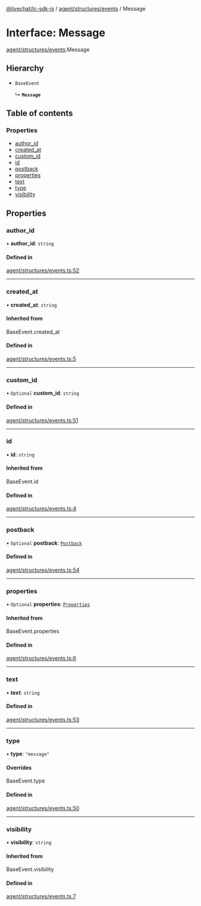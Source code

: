 [@livechat/lc-sdk-js](../README.md) / [agent/structures/events](../modules/agent_structures_events.md) / Message

# Interface: Message

[agent/structures/events](../modules/agent_structures_events.md).Message

## Hierarchy

- `BaseEvent`

  ↳ **`Message`**

## Table of contents

### Properties

- [author\_id](agent_structures_events.Message.md#author_id)
- [created\_at](agent_structures_events.Message.md#created_at)
- [custom\_id](agent_structures_events.Message.md#custom_id)
- [id](agent_structures_events.Message.md#id)
- [postback](agent_structures_events.Message.md#postback)
- [properties](agent_structures_events.Message.md#properties)
- [text](agent_structures_events.Message.md#text)
- [type](agent_structures_events.Message.md#type)
- [visibility](agent_structures_events.Message.md#visibility)

## Properties

### author\_id

• **author\_id**: `string`

#### Defined in

[agent/structures/events.ts:52](https://github.com/livechat/lc-sdk-js/blob/25e113d/src/agent/structures/events.ts#L52)

___

### created\_at

• **created\_at**: `string`

#### Inherited from

BaseEvent.created\_at

#### Defined in

[agent/structures/events.ts:5](https://github.com/livechat/lc-sdk-js/blob/25e113d/src/agent/structures/events.ts#L5)

___

### custom\_id

• `Optional` **custom\_id**: `string`

#### Defined in

[agent/structures/events.ts:51](https://github.com/livechat/lc-sdk-js/blob/25e113d/src/agent/structures/events.ts#L51)

___

### id

• **id**: `string`

#### Inherited from

BaseEvent.id

#### Defined in

[agent/structures/events.ts:4](https://github.com/livechat/lc-sdk-js/blob/25e113d/src/agent/structures/events.ts#L4)

___

### postback

• `Optional` **postback**: [`Postback`](agent_structures_events.Postback.md)

#### Defined in

[agent/structures/events.ts:54](https://github.com/livechat/lc-sdk-js/blob/25e113d/src/agent/structures/events.ts#L54)

___

### properties

• `Optional` **properties**: [`Properties`](agent_structures_structures.Properties.md)

#### Inherited from

BaseEvent.properties

#### Defined in

[agent/structures/events.ts:6](https://github.com/livechat/lc-sdk-js/blob/25e113d/src/agent/structures/events.ts#L6)

___

### text

• **text**: `string`

#### Defined in

[agent/structures/events.ts:53](https://github.com/livechat/lc-sdk-js/blob/25e113d/src/agent/structures/events.ts#L53)

___

### type

• **type**: ``"message"``

#### Overrides

BaseEvent.type

#### Defined in

[agent/structures/events.ts:50](https://github.com/livechat/lc-sdk-js/blob/25e113d/src/agent/structures/events.ts#L50)

___

### visibility

• **visibility**: `string`

#### Inherited from

BaseEvent.visibility

#### Defined in

[agent/structures/events.ts:7](https://github.com/livechat/lc-sdk-js/blob/25e113d/src/agent/structures/events.ts#L7)
